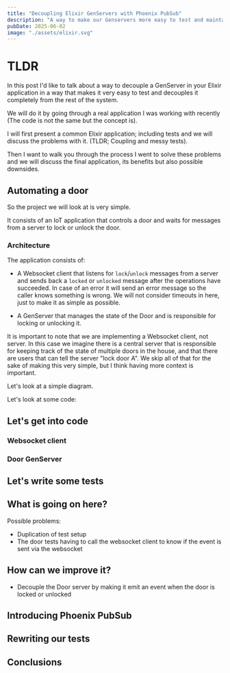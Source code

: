 ```yaml
---
title: "Decoupling Elixir GenServers with Phoenix PubSub"
description: "A way to make our Genservers more easy to test and maintain by using PubSub"
pubDate: 2025-06-02
image: "./assets/elixir.svg"
---
```


# TLDR

In this post I'd like to talk about a way to decouple a GenServer in your Elixir application in a way that makes it very easy to test and decouples it completely from the rest of the system.

We will do it by going through a real application I was working with recently (The code is not the same but the concept is).

I will first present a common Elixir application; including tests and we will discuss the problems with it. (TLDR; Coupling and messy tests).

Then I want to walk you through the process I went to solve these problems and we will discuss the final application, its benefits but also possible downsides.

## Automating a door

So the project we will look at is very simple.

It consists of an IoT application that controls a door and waits for messages from a server to lock or unlock the door.

### Architecture

The application consists of:

- A Websocket client that listens for `lock`/`unlock` messages from a server and sends back a `locked` or `unlocked` message after the operations have succeeded.
  In case of an error it will send an error message so the caller knows something is wrong.
  We will not consider timeouts in here, just to make it as simple as possible.

- A GenServer that manages the state of the Door and is responsible for locking or unlocking it.

It is important to note that we are implementing a Websocket client, not server.
In this case we imagine there is a central server that is responsible for keeping track of the state of multiple doors in the house, and that there are users that can tell the server "lock door A".
We skip all of that for the sake of making this very simple, but I think having more context is important.

Let's look at a simple diagram.



Let's look at some code:

## Let's get into code

### Websocket client

### Door GenServer

## Let's write some tests

## What is going on here?

Possible problems:

- Duplication of test setup
- The door tests having to call the websocket client to know if the event is sent via the websocket

## How can we improve it?

- Decouple the Door server by making it emit an event when the door is locked or unlocked

## Introducing Phoenix PubSub

## Rewriting our tests

## Conclusions
